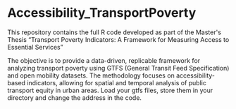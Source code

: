 # Accessibility_TransportPoverty
This repository contains the full R code developed as part of the Master's Thesis “Transport Poverty Indicators: A Framework for Measuring Access to Essential Services”

The objective is to provide a data-driven, replicable framework for analyzing transport poverty using GTFS (General Transit Feed Specification) and open mobility datasets. The methodology focuses on accessibility-based indicators, allowing for spatial and temporal analysis of public transport equity in urban areas.
Load your gtfs files, store them in your directory and change the address in the code.
